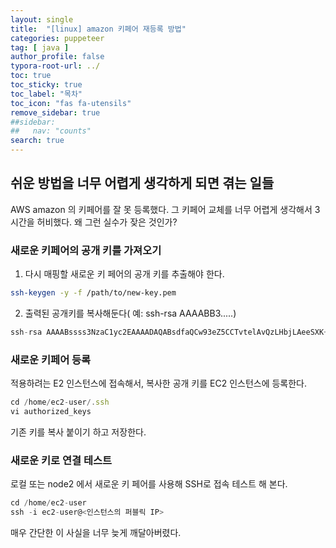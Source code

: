 ```yaml
---
layout: single
title:  "[linux] amazon 키페어 재등록 방법"
categories: puppeteer
tag: [ java ]
author_profile: false
typora-root-url: ../
toc: true
toc_sticky: true
toc_label: "목차"
toc_icon: "fas fa-utensils" 
remove_sidebar: true
##sidebar:
##   nav: "counts"
search: true
---
```


## 쉬운 방법을 너무 어렵게 생각하게 되면 겪는 일들

AWS amazon 의 키페어를 잘 못 등록했다. 그 키페어 교체를 너무 어렵게 생각해서 3시간을 허비했다. 왜 그런 실수가 잦은 것인가?



### 새로운 키페어의 공개 키를 가져오기

1. 다시 매핑할 새로운 키 페어의 공개 키를 추출해야 한다.

```bash
ssh-keygen -y -f /path/to/new-key.pem
```

2. 출력된 공개키를 복사해둔다( 예: ssh-rsa AAAABB3.....)

```js
ssh-rsa AAAABssss3NzaC1yc2EAAAADAQABsdfaQCw93eZ5CCTvtelAvQzLHbjLAeeSXK+zEogz3gMaUQGrl0D9ewlO1xc3iLY2ZZnvnTMphRFd1rtdkasdfasdfOjhJpVrrvvWrgiPqTsM81sssffffsKiFL0UIMP2fA3R2KPHBALhMP0FjrTq/2UTfeCbaO4Sv0a6FvXAdDCAwDY9mB2mn4ZMv7WfsdfasdfTolDZ6djkOQRVgjDzLeMJkNDXwKAWmWzFdNIo+noPVFXmBgJMQmgEc+W1nZ0edvxXfYxxnhpx7NBdsVORsp6/mHdEJO0VNBQiLfB8pmcllS4ZpKdrsoHyWer8xEyrESFwc9r4h/dBXhLSbolpCciiFzjS037y2LenuGh5S0XN
```

### 새로운 키페어 등록

적용하려는 E2 인스턴스에 접속해서, 복사한 공개 키를 EC2 인스턴스에 등록한다.

```js
cd /home/ec2-user/.ssh
vi authorized_keys
```

기존 키를 복사 붙이기 하고 저장한다.

### 새로운 키로 연결 테스트

로컬 또는 node2 에서 새로운 키 페어를 사용해 SSH로 접속 테스트 해 본다.

```js
cd /home/ec2-user
ssh -i ec2-user@<인스턴스의 퍼블릭 IP>
```

매우 간단한 이 사실을 너무 늦게 깨달아버렸다. 
